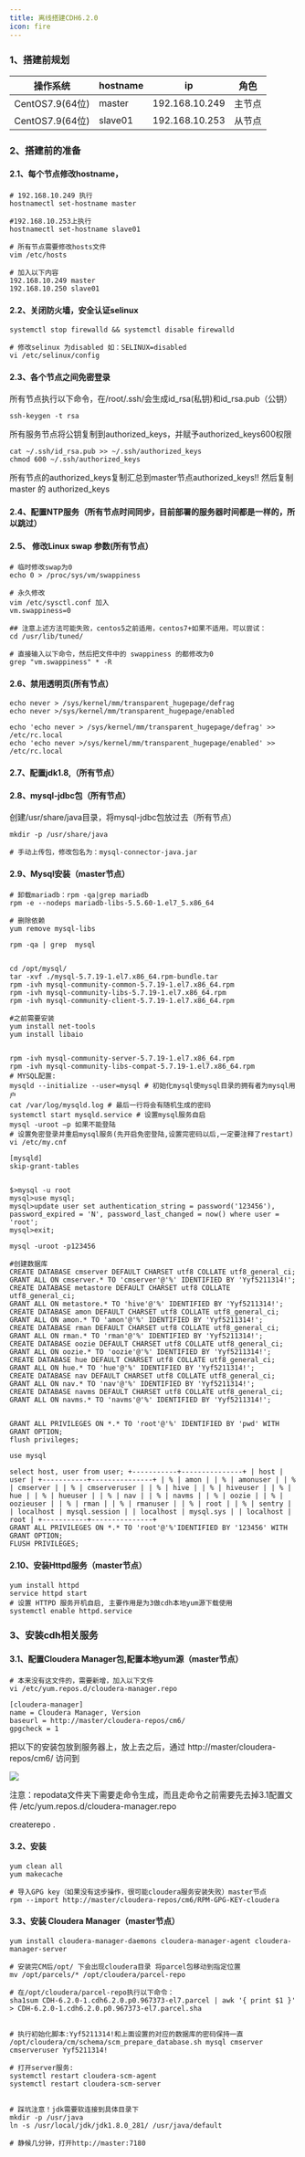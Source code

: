 ```yaml
---
title: 离线搭建CDH6.2.0
icon: fire
---
```


### 1、搭建前规划

| 操作系统            | hostname | ip             | 角色  |
|-----------------|----------|----------------|-----|
| CentOS7.9(64位)  | master   | 192.168.10.249 | 主节点 |
| CentOS7.9(64位)  | slave01  | 192.168.10.253 | 从节点 |


### 2、搭建前的准备
#### 2.1、每个节点修改hostname，

```shell
# 192.168.10.249 执行
hostnamectl set-hostname master

#192.168.10.253上执行
hostnamectl set-hostname slave01

# 所有节点需要修改hosts文件
vim /etc/hosts

# 加入以下内容
192.168.10.249 master
192.168.10.250 slave01 
```

#### 2.2、关闭防火墙，安全认证selinux
```shell
systemctl stop firewalld && systemctl disable firewalld

# 修改selinux 为disabled 如：SELINUX=disabled
vi /etc/selinux/config
```

#### 2.3、各个节点之间免密登录

所有节点执行以下命令，在/root/.ssh/会生成id_rsa(私钥)和id_rsa.pub（公钥）

```shell
ssh-keygen -t rsa
```

所有服务节点将公钥复制到authorized_keys，并赋予authorized_keys600权限
```shell
cat ~/.ssh/id_rsa.pub >> ~/.ssh/authorized_keys
chmod 600 ~/.ssh/authorized_keys
```
所有节点的authorized_keys复制汇总到master节点authorized_keys!! 然后复制 master 的 authorized_keys


#### 2.4、配置NTP服务（所有节点时间同步，目前部署的服务器时间都是一样的，所以跳过）


#### 2.5、 修改Linux swap 参数(所有节点）
```shell
# 临时修改swap为0
echo 0 > /proc/sys/vm/swappiness 

# 永久修改
vim /etc/sysctl.conf 加入
vm.swappiness=0

## 注意上述方法可能失败，centos5之前适用，centos7+如果不适用，可以尝试：
cd /usr/lib/tuned/

# 直接输入以下命令，然后把文件中的 swappiness 的都修改为0
grep "vm.swappiness" * -R
```

#### 2.6、禁用透明页(所有节点）
```shell
echo never > /sys/kernel/mm/transparent_hugepage/defrag
echo never >/sys/kernel/mm/transparent_hugepage/enabled

echo 'echo never > /sys/kernel/mm/transparent_hugepage/defrag' >> /etc/rc.local
echo 'echo never >/sys/kernel/mm/transparent_hugepage/enabled' >> /etc/rc.local
```

#### 2.7、配置jdk1.8,（所有节点）


#### 2.8、mysql-jdbc包（所有节点）
创建/usr/share/java目录，将mysql-jdbc包放过去（所有节点）
```shell
mkdir -p /usr/share/java

# 手动上传包，修改包名为：mysql-connector-java.jar
```

#### 2.9、Mysql安装（master节点）
```shell
# 卸载mariadb：rpm -qa|grep mariadb
rpm -e --nodeps mariadb-libs-5.5.60-1.el7_5.x86_64

# 删除依赖
yum remove mysql-libs

rpm -qa | grep  mysql


cd /opt/mysql/
tar -xvf ./mysql-5.7.19-1.el7.x86_64.rpm-bundle.tar
rpm -ivh mysql-community-common-5.7.19-1.el7.x86_64.rpm
rpm -ivh mysql-community-libs-5.7.19-1.el7.x86_64.rpm
rpm -ivh mysql-community-client-5.7.19-1.el7.x86_64.rpm

#之前需要安装
yum install net-tools
yum install libaio


rpm -ivh mysql-community-server-5.7.19-1.el7.x86_64.rpm
rpm -ivh mysql-community-libs-compat-5.7.19-1.el7.x86_64.rpm
# MYSQL配置:
mysqld --initialize --user=mysql # 初始化mysql使mysql目录的拥有者为mysql用户
cat /var/log/mysqld.log # 最后一行将会有随机生成的密码
systemctl start mysqld.service # 设置mysql服务自启
mysql -uroot –p 如果不能登陆
# 设置免密登录并重启mysql服务(先开启免密登陆,设置完密码以后,一定要注释了restart)
vi /etc/my.cnf

[mysqld]
skip-grant-tables


$>mysql -u root
mysql>use mysql;
mysql>update user set authentication_string = password('123456'), password_expired = 'N', password_last_changed = now() where user = 'root';
mysql>exit;

mysql -uroot -p123456

#创建数据库
CREATE DATABASE cmserver DEFAULT CHARSET utf8 COLLATE utf8_general_ci; 
GRANT ALL ON cmserver.* TO 'cmserver'@'%' IDENTIFIED BY 'Yyf5211314!'; 
CREATE DATABASE metastore DEFAULT CHARSET utf8 COLLATE utf8_general_ci; 
GRANT ALL ON metastore.* TO 'hive'@'%' IDENTIFIED BY 'Yyf5211314!'; 
CREATE DATABASE amon DEFAULT CHARSET utf8 COLLATE utf8_general_ci; 
GRANT ALL ON amon.* TO 'amon'@'%' IDENTIFIED BY 'Yyf5211314!'; 
CREATE DATABASE rman DEFAULT CHARSET utf8 COLLATE utf8_general_ci;
GRANT ALL ON rman.* TO 'rman'@'%' IDENTIFIED BY 'Yyf5211314!'; 
CREATE DATABASE oozie DEFAULT CHARSET utf8 COLLATE utf8_general_ci; 
GRANT ALL ON oozie.* TO 'oozie'@'%' IDENTIFIED BY 'Yyf5211314!'; 
CREATE DATABASE hue DEFAULT CHARSET utf8 COLLATE utf8_general_ci; 
GRANT ALL ON hue.* TO 'hue'@'%' IDENTIFIED BY 'Yyf5211314!'; 
CREATE DATABASE nav DEFAULT CHARSET utf8 COLLATE utf8_general_ci; 
GRANT ALL ON nav.* TO 'nav'@'%' IDENTIFIED BY 'Yyf5211314!'; 
CREATE DATABASE navms DEFAULT CHARSET utf8 COLLATE utf8_general_ci;
GRANT ALL ON navms.* TO 'navms'@'%' IDENTIFIED BY 'Yyf5211314!';


GRANT ALL PRIVILEGES ON *.* TO 'root'@'%' IDENTIFIED BY 'pwd' WITH GRANT OPTION; 
flush privileges;

use mysql

select host, user from user; +-----------+---------------+ | host | user | +-----------+---------------+ | % | amon | | % | amonuser | | % | cmserver | | % | cmserveruser | | % | hive | | % | hiveuser | | % | hue | | % | hueuser | | % | nav | | % | navms | | % | oozie | | % | oozieuser | | % | rman | | % | rmanuser | | % | root | | % | sentry | | localhost | mysql.session | | localhost | mysql.sys | | localhost | root | +-----------+---------------+
GRANT ALL PRIVILEGES ON *.* TO 'root'@'%'IDENTIFIED BY '123456' WITH GRANT OPTION; 
FLUSH PRIVILEGES;

```

#### 2.10、安装Httpd服务（master节点）

```shell
yum install httpd
service httpd start
# 设置 HTTPD 服务开机自启, 主要作用是为3做cdh本地yum源下载使用
systemctl enable httpd.service
```

### 3、安装cdh相关服务
#### 3.1、配置Cloudera Manager包,配置本地yum源（master节点）
```shell
# 本来没有这文件的，需要新增，加入以下文件
vi /etc/yum.repos.d/cloudera-manager.repo

[cloudera-manager] 
name = Cloudera Manager, Version 
baseurl = http://master/cloudera-repos/cm6/ 
gpgcheck = 1
```
把以下的安装包放到服务器上，放上去之后，通过 http://master/cloudera-repos/cm6/ 访问到

![](https://wqknowledge.oss-cn-shenzhen.aliyuncs.com/blog/cdh.png)

注意：repodata文件夹下需要走命令生成，而且走命令之前需要先去掉3.1配置文件 /etc/yum.repos.d/cloudera-manager.repo

createrepo .



#### 3.2、安装
```shell
yum clean all
yum makecache

# 导入GPG key（如果没有这步操作，很可能cloudera服务安装失败）master节点 
rpm --import http://master/cloudera-repos/cm6/RPM-GPG-KEY-cloudera
```

#### 3.3、安装 Cloudera Manager（master节点）
```shell
yum install cloudera-manager-daemons cloudera-manager-agent cloudera-manager-server

# 安装完CM后/opt/ 下会出现cloudera目录 将parcel包移动到指定位置
mv /opt/parcels/* /opt/cloudera/parcel-repo

# 在/opt/cloudera/parcel-repo执行以下命令：
sha1sum CDH-6.2.0-1.cdh6.2.0.p0.967373-el7.parcel | awk '{ print $1 }' > CDH-6.2.0-1.cdh6.2.0.p0.967373-el7.parcel.sha


# 执行初始化脚本:Yyf5211314!和上面设置的对应的数据库的密码保持一直
/opt/cloudera/cm/schema/scm_prepare_database.sh mysql cmserver cmserveruser Yyf5211314!

# 打开server服务:
systemctl restart cloudera-scm-agent
systemctl restart cloudera-scm-server


# 踩坑注意！jdk需要软连接到具体目录下
mkdir -p /usr/java
ln -s /usr/local/jdk/jdk1.8.0_281/ /usr/java/default

# 静候几分钟，打开http://master:7180
```


